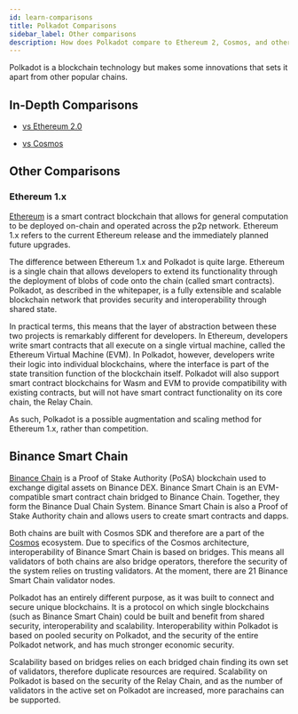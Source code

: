 ```yaml
---
id: learn-comparisons
title: Polkadot Comparisons
sidebar_label: Other comparisons
description: How does Polkadot compare to Ethereum 2, Cosmos, and other chains?
---
```


Polkadot is a blockchain technology but makes some innovations that sets it apart from other popular
chains.

## In-Depth Comparisons

- [vs Ethereum 2.0](learn-comparison-ethereum-2.md)

- [vs Cosmos](learn-comparisons-cosmos.md)

## Other Comparisons

### Ethereum 1.x

[Ethereum](https://ethereum.org) is a smart contract blockchain that allows for general computation
to be deployed on-chain and operated across the p2p network. Ethereum 1.x refers to the current
Ethereum release and the immediately planned future upgrades.

The difference between Ethereum 1.x and Polkadot is quite large. Ethereum is a single chain that
allows developers to extend its functionality through the deployment of blobs of code onto the chain
(called smart contracts). Polkadot, as described in the whitepaper, is a fully extensible and
scalable blockchain network that provides security and interoperability through shared state.

In practical terms, this means that the layer of abstraction between these two projects is
remarkably different for developers. In Ethereum, developers write smart contracts that all execute
on a single virtual machine, called the Ethereum Virtual Machine (EVM). In Polkadot, however,
developers write their logic into individual blockchains, where the interface is part of the state
transition function of the blockchain itself. Polkadot will also support smart contract blockchains
for Wasm and EVM to provide compatibility with existing contracts, but will not have smart contract
functionality on its core chain, the Relay Chain.

As such, Polkadot is a possible augmentation and scaling method for Ethereum 1.x, rather than
competition.

## Binance Smart Chain

[Binance Chain](https://www.binance.com) is a Proof of Stake Authority (PoSA) blockchain used to
exchange digital assets on Binance DEX. Binance Smart Chain is an EVM-compatible smart contract
chain bridged to Binance Chain. Together, they form the Binance Dual Chain System. Binance Smart
Chain is also a Proof of Stake Authority chain and allows users to create smart contracts and dapps.

Both chains are built with Cosmos SDK and therefore are a part of the
[Cosmos](learn-comparisons-cosmos.md) ecosystem. Due to specifics of the Cosmos architecture,
interoperability of Binance Smart Chain is based on bridges. This means all validators of both
chains are also bridge operators, therefore the security of the system relies on trusting
validators. At the moment, there are 21 Binance Smart Chain validator nodes.

Polkadot has an entirely different purpose, as it was built to connect and secure unique
blockchains. It is a protocol on which single blockchains (such as Binance Smart Chain) could be
built and benefit from shared security, interoperability and scalability. Interoperability within
Polkadot is based on pooled security on Polkadot, and the security of the entire Polkadot network,
and has much stronger economic security.

Scalability based on bridges relies on each bridged chain finding its own set of validators,
therefore duplicate resources are required. Scalability on Polkadot is based on the security of the
Relay Chain, and as the number of validators in the active set on Polkadot are increased, more
parachains can be supported.
